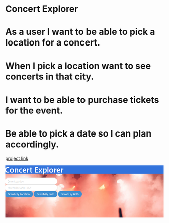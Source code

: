 # Concert Explorer

# As a user I want to be able to pick a location for a concert.

# When I pick a location want to see concerts in that city.

# I want to be able to purchase tickets for the event.

# Be able to pick a date so I can plan accordingly.



[project link](https://github.com/samschool789/sporting-events)

![image](./assets/Images/READMEimg.png)